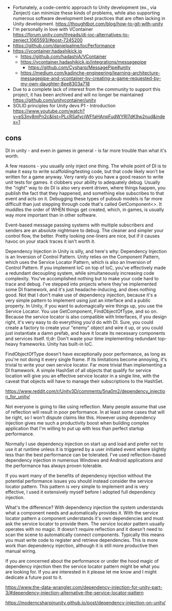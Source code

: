 - Fortunately, a code-centric approach to Unity development (ex., via Zenject) can minimize these kinds of problems, while also supporting numerous software development best practices that are often lacking in Unity development. https://thoughtbot.com/blog/how-to-git-with-unity
- I'm personally in love with VContainer https://forum.unity.com/threads/di-ioc-alternatives-to-zenject.1065593/#post-7245200
- https://github.com/danielpalme/IocPerformance
- https://vcontainer.hadashikick.jp
  - https://github.com/hadashiA/VContainer
  - https://vcontainer.hadashikick.jp/integrations/messagepipe
    - https://github.com/Cysharp/MessagePipe#unity
  - https://medium.com/kadinche-engineering/learning-architecture-messagepipe-and-vcontainer-by-creating-a-game-requested-by-my-own-daughter-8ee8303a718
- Due to a complete lack of interest from the community to support this project, it has been archived and will no longer be maintained https://github.com/unitycontainer/unity
- SOLID principles for Unity devs P1 - Introduction https://www.youtube.com/watch?v=eS3ny8mPn2c&list=PLcRSafycjWFfaHAnpFudWYRl7dK9w2nud&index=1

## cons

DI in unity - and even in games in general - is far more trouble than what it's worth.

A few reasons -
you usually only inject one thing. The whole point of DI is to make it easy to write scaffolding/testing code, but that code likely won't be written for a game anyway. Very rarely do you have a good reason to write unit tests for games.
it clobbers your ability to adequately debug. Usually the "right" way to do DI is also very event driven, where things happen, you publish the fact that they happened, and something else subscribes to that event and acts on it. Debugging these types of pubsub models is far more difficult than just stepping through code that's called GetComponent<>.
It muddles the order of WHEN things get created, which, in games, is usually way more important than in other software.

Event-based message passing systems with multiple subscribers and senders are an absolute nightmare to debug. The cleaner and simpler your control flow, the better. Pretty looking one-liners are nice, but if it causes havoc on your stack traces it isn't worth it.

Dependency Injection in Unity is silly, and here's why: Dependency Injection is an Inversion of Control Pattern. Unity relies on the Component Pattern, which uses the Service Locator Pattern, which is also an Inversion of Control Pattern. If you implement IoC on top of IoC, you've effectively made a redundant decoupling system, while simultaneously increasing code complexity. You've accomplished nothing but to make your code hard to trace and debug.
I've stepped into projects where they've implemented some DI framework, and it's just headache-inducing, and does nothing good. Not that I don't make use of dependency injection, because it's a very simple pattern to implement using just an interface and a public property.
In Unity, if you want to automagically wire things up, you use the Service Locator. You use GetComponent, FindObjectOfType, and so on. Because the service locator is also compatible with Interfaces, if you design right, it's very easy to do everything you'd do with DI. Sure, you could create a factory to create your "enemy" object and wire it up, or you could just instantiate a damn prefab, and have it locate its necessary components and services itself.
tl;dr: Don't waste your time implementing redundant top-heavy frameworks. Unity has built-in IoC.

FindObjectOfType doesn't have exceptionally poor performance, as long as you're not doing it every single frame. If its limitations become annoying, it's trivial to write your own service locator. Far more trivial than implementing a DI framework. A simple HashSet of all objects that qualify for service location will give you an effective service locator in a single line, with the caveat that objects will have to manage their subscriptions to the HashSet.

https://www.reddit.com/r/Unity3D/comments/5na0m2/dependency_injection_for_unity/

Not everyone is going to like using reflection. Many people assume that use of reflection will result in poor performance. In at least some cases that will be right, so I won't dispute claims like this. However using dependency injection gives me such a productivity boost when building complex application that I'm willing to put up with less than perfect startup performance.

Normally I use dependency injection on start up and load and prefer not to use it at runtime unless it is triggered by a user initiated event where slightly less than the best performance can be tolerated. I've used reflection-based dependency injection in numerous Windows and Android applications and the performance has always proven tolerable.

If you want many of the benefits of dependency injection without the potential performance issues you should instead consider the service locator pattern. This pattern is very simple to implement and is very effective, I used it extensively myself before I adopted full dependency injection.

What's the difference? With dependency injection the system understands what a component needs and automatically provides it. With the service locator pattern a component understands it's own dependencies and must ask the service locator to provide them. The service locator pattern usually operates with no magic. It doesn't require reflection and it doesn't need to scan the scene to automatically connect components. Typically this means you must write code to register and retrieve dependencies. This is more work than dependency injection, although it is still more productive then manual wiring.

If you are concerned about the performance or under the hood magic of dependency injection then the service locator pattern might be what you are looking for. If you are interested in it please let me know and I might dedicate a future post to it.

https://www.the-data-wrangler.com/dependency-injection-for-unity-part-3/#dependency-injection-alternative-the-service-locator-pattern

https://moderncsharpinunity.github.io/post/dependency-injection-on-unity/
